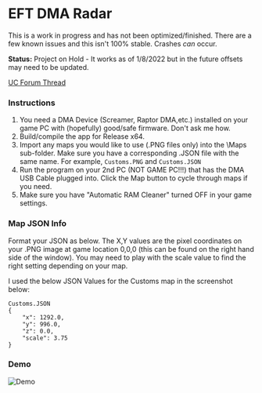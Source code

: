 # EFT DMA Radar
This is a work in progress and has not been optimized/finished. There are a few known issues and this isn't 100% stable. Crashes *can* occur.

**Status:** Project on Hold - It works as of 1/8/2022 but in the future offsets may need to be updated.

[UC Forum Thread](https://www.unknowncheats.me/forum/escape-from-tarkov/482418-2d-map-dma-radar-wip.html)

### Instructions
1. You need a DMA Device (Screamer, Raptor DMA,etc.) installed on your game PC with (hopefully) good/safe firmware. Don't ask me how.
2. Build/compile the app for Release x64.
3. Import any maps you would like to use (.PNG files only) into the \Maps sub-folder. Make sure you have a corresponding .JSON file with the same name. For example, `Customs.PNG` and `Customs.JSON`
4. Run the program on your 2nd PC (NOT GAME PC!!!) that has the DMA USB Cable plugged into. Click the Map button to cycle through maps if you need.
5. Make sure you have "Automatic RAM Cleaner" turned OFF in your game settings.

### Map JSON Info
Format your JSON as below. The X,Y values are the pixel coordinates on your .PNG image at game location 0,0,0 (this can be found on the right hand side of the window). You may need to play with the scale value to find the right setting depending on your map.

I used the below JSON Values for the Customs map in the screenshot below:
```
Customs.JSON
{
	"x": 1292.0,
	"y": 996.0,
	"z": 0.0,
	"scale": 3.75
}
```

### Demo
![Demo](https://user-images.githubusercontent.com/42287509/148650370-8ab172e4-f303-4897-96ca-b690afa897b2.png)
